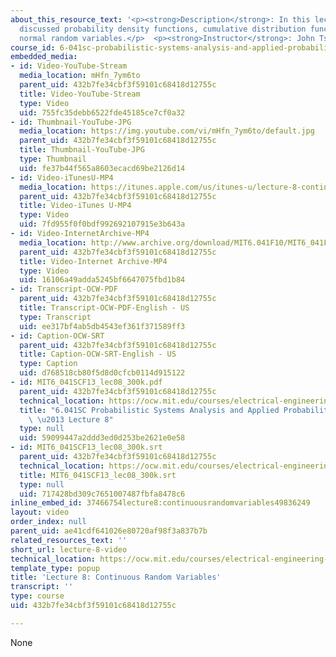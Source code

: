```yaml
---
about_this_resource_text: '<p><strong>Description</strong>: In this lecture, the professor
  discussed probability density functions, cumulative distribution functions, and
  normal random variables.</p>  <p><strong>Instructor</strong>: John Tsitsiklis</p>'
course_id: 6-041sc-probabilistic-systems-analysis-and-applied-probability-fall-2013
embedded_media:
- id: Video-YouTube-Stream
  media_location: mHfn_7ym6to
  parent_uid: 432b7fe34cbf3f59101c68418d12755c
  title: Video-YouTube-Stream
  type: Video
  uid: 755fc35debb6522fde45185ce7cf0a32
- id: Thumbnail-YouTube-JPG
  media_location: https://img.youtube.com/vi/mHfn_7ym6to/default.jpg
  parent_uid: 432b7fe34cbf3f59101c68418d12755c
  title: Thumbnail-YouTube-JPG
  type: Thumbnail
  uid: fe37b44f565a8603ecacd69be2126d14
- id: Video-iTunesU-MP4
  media_location: https://itunes.apple.com/us/itunes-u/lecture-8-continuous-random/id577778306?i=123745414
  parent_uid: 432b7fe34cbf3f59101c68418d12755c
  title: Video-iTunes U-MP4
  type: Video
  uid: 7fd955f0f0bdf992692107915e3b643a
- id: Video-InternetArchive-MP4
  media_location: http://www.archive.org/download/MIT6.041F10/MIT6_041F11_lec08_300k.mp4
  parent_uid: 432b7fe34cbf3f59101c68418d12755c
  title: Video-Internet Archive-MP4
  type: Video
  uid: 16106a49adda5245bf6647075fbd1b84
- id: Transcript-OCW-PDF
  parent_uid: 432b7fe34cbf3f59101c68418d12755c
  title: Transcript-OCW-PDF-English - US
  type: Transcript
  uid: ee317bf4ab5db4543ef361f371589ff3
- id: Caption-OCW-SRT
  parent_uid: 432b7fe34cbf3f59101c68418d12755c
  title: Caption-OCW-SRT-English - US
  type: Caption
  uid: d768518cb80f5d8d0cfcb0114d915122
- id: MIT6_041SCF13_lec08_300k.pdf
  parent_uid: 432b7fe34cbf3f59101c68418d12755c
  technical_location: https://ocw.mit.edu/courses/electrical-engineering-and-computer-science/6-041sc-probabilistic-systems-analysis-and-applied-probability-fall-2013/resource-index/lecture-8-video/MIT6_041SCF13_lec08_300k.pdf
  title: "6.041SC Probabilistic Systems Analysis and Applied Probability, Fall 2013Transcript\
    \ \u2013 Lecture 8"
  type: null
  uid: 59099447a2ddd3ed0d253be2621e0e58
- id: MIT6_041SCF13_lec08_300k.srt
  parent_uid: 432b7fe34cbf3f59101c68418d12755c
  technical_location: https://ocw.mit.edu/courses/electrical-engineering-and-computer-science/6-041sc-probabilistic-systems-analysis-and-applied-probability-fall-2013/resource-index/lecture-8-video/MIT6_041SCF13_lec08_300k.srt
  title: MIT6_041SCF13_lec08_300k.srt
  type: null
  uid: 717428bd309c7651007487fbfa8478c6
inline_embed_id: 37466754lecture8:continuousrandomvariables49836249
layout: video
order_index: null
parent_uid: ae41cdf641026e80720af98f3a837b7b
related_resources_text: ''
short_url: lecture-8-video
technical_location: https://ocw.mit.edu/courses/electrical-engineering-and-computer-science/6-041sc-probabilistic-systems-analysis-and-applied-probability-fall-2013/resource-index/lecture-8-video
template_type: popup
title: 'Lecture 8: Continuous Random Variables'
transcript: ''
type: course
uid: 432b7fe34cbf3f59101c68418d12755c

---
```

None